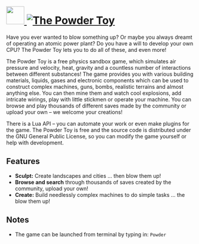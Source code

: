 # [<img src="https://cdn.jsdelivr.net/gh/AdmiringWorm/chocolatey-packages@0ec433f8c29b638f4ca360952b360c887af8a170/icons/powder-toy.png" height="48" width="48" /> ![The Powder Toy](https://img.shields.io/chocolatey/v/powder-toy.svg?label=The%20Powder%20Toy&style=for-the-badge)](https://chocolatey.org/packages/powder-toy)

Have you ever wanted to blow something up? Or maybe you always dreamt of operating an atomic power plant? Do you have a will to develop your own CPU? The Powder Toy lets you to do all of these, and even more!

The Powder Toy is a free physics sandbox game, which simulates air pressure and velocity, heat, gravity and a countless number of interactions between different substances! The game provides you with various building materials, liquids, gases and electronic components which can be used to construct complex machines, guns, bombs, realistic terrains and almost anything else. You can then mine them and watch cool explosions, add intricate wirings, play with little stickmen or operate your machine. You can browse and play thousands of different saves made by the community or upload your own – we welcome your creations!

There is a Lua API – you can automate your work or even make plugins for the game. The Powder Toy is free and the source code is distributed under the GNU General Public License, so you can modify the game yourself or help with development.

## Features

- **Sculpt:** Create landscapes and cities ... then blow them up!
- **Browse and search** through thousands of saves created by the community, upload your own!
- **Create:** Build needlessly complex machines to do simple tasks ... the blow them up!

## Notes

- The game can be launched from terminal by typing in: `Powder`
